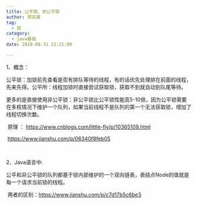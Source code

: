 ```yaml
---
title: 公平锁、非公平锁
author: 郑天祺
tag:
  - 锁
category:
  - java基础
date: 2019-08-31 13:21:00

---
```


1、概念：

​        公平锁：加锁前先查看是否有排队等待的线程，有的话优先处理排在前面的线程，先来先得。
​        公平所：线程加锁时直接尝试获取锁，获取不到就自动到队尾等待。

​        更多的是直接使用非公平锁：非公平锁比公平锁性能高5-10倍，因为公平锁需要在多核情况下维护一个队列，如果当前线程不是队列的第一个无法获取锁，增加了线程切换次数。

​        原理 ： https://www.cnblogs.com/little-fly/p/10365109.html

​        https://www.jianshu.com/p/06340f8feb05

​       

2、Java语言中:

​    公平和非公平锁的队列都基于锁内部维护的一个双向链表，表结点Node的值就是每一个请求当前锁的线程。

​    两者的区别：https://www.jianshu.com/p/c7d17b5c6be3
